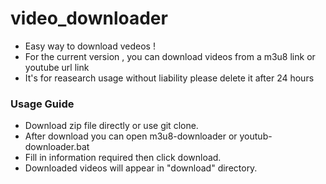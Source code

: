 # video_downloader
* Easy way to download vedeos ! 
* For the current version , you can download videos from a m3u8 link or youtube url link
* It's for reasearch usage without liability please delete it after 24 hours 

### Usage Guide
* Download zip file directly or use git clone.
* After download you can open m3u8-downloader or youtub-downloader.bat 
* Fill in information required then click download.
* Downloaded videos will appear in "download" directory.
